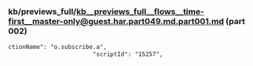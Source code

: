 ### kb/previews_full/kb__previews_full__flows__time-first__master-only@guest.har.part049.md.part001.md (part 002)

```md
ctionName": "o.subscribe.a",
                        "scriptId": "15257",
                 
```

```
